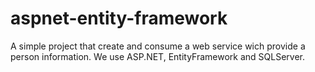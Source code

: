 # aspnet-entity-framework

A simple project that create and consume a web service wich provide a person information. We use ASP.NET, EntityFramework and SQLServer.
